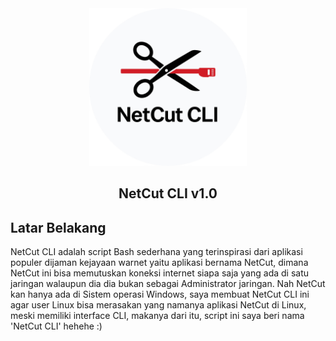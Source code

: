 <div align="center">
  <img src="https://github.com/fixploit03/NetCut-CLI/blob/main/img/LOGO%20NetCut%20CLI%20(revisi).png" width="50%"/>
  <br>
  <h2>NetCut CLI v1.0</h2>
</div>

## Latar Belakang

NetCut CLI adalah script Bash sederhana yang terinspirasi dari aplikasi populer dijaman kejayaan warnet yaitu aplikasi bernama NetCut, dimana NetCut ini bisa memutuskan koneksi internet siapa saja yang ada di satu jaringan walaupun dia dia bukan sebagai Administrator jaringan. Nah NetCut kan hanya ada di Sistem operasi Windows, saya membuat NetCut CLI ini agar user Linux bisa merasakan yang namanya aplikasi NetCut di Linux, meski memiliki interface CLI, makanya dari itu, script ini saya beri nama 'NetCut CLI' hehehe :)
